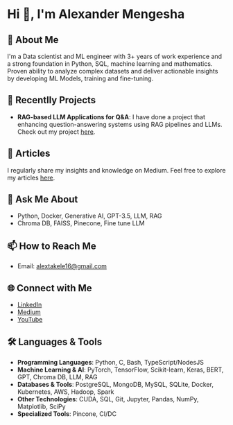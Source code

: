 # Hi 👋, I'm Alexander Mengesha

## 🌟 About Me

I'm a Data scientist and ML engineer with 3+ years of work experience and a strong foundation in Python, SQL, machine learning and mathematics. Proven ability to analyze complex datasets and deliver actionable insights by developing ML Models, training and fine-tuning.

## 🚀 Recentlly Projects

- **RAG-based LLM Applications for Q&A**: I have done a project that  enhancing question-answering systems using RAG pipelines and LLMs. Check out my project [here](https://github.com/alextakele/Advanced_RAG-LLM_Question-Answer).

## 📝 Articles

I regularly share my insights and knowledge on Medium. Feel free to explore my articles [here](https://medium.com/@alextakele16).

## 💬 Ask Me About

- Python, Docker, Generative AI, GPT-3.5, LLM, RAG
- Chroma DB, FAISS, Pinecone, Fine tune LLM

## 📫 How to Reach Me

- Email: alextakele16@gmail.com

## 🌐 Connect with Me

- [LinkedIn](https://linkedin.com/in/alextakele)
- [Medium](https://medium.com/@alextakele16)
- [YouTube](https://www.youtube.com/@alex-Tech)

## 🛠️ Languages & Tools

- **Programming Languages**: Python, C, Bash, TypeScript/NodesJS
- **Machine Learning & AI**: PyTorch, TensorFlow, Scikit-learn, Keras, BERT, GPT, Chroma DB, LLM, RAG
- **Databases & Tools**: PostgreSQL, MongoDB, MySQL, SQLite, Docker, Kubernetes, AWS, Hadoop, Spark
- **Other Technologies**: CUDA, SQL, Git, Jupyter, Pandas, NumPy, Matplotlib, SciPy
- **Specialized Tools**: Pincone, CI/DC


